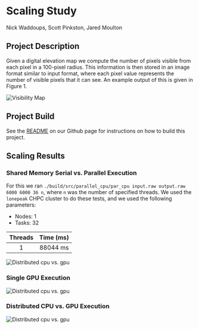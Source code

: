 # Scaling Study

Nick Waddoups, Scott Pinkston, Jared Moulton

## Project Description

Given a digital elevation map we compute the number of pixels visible from each pixel in a 100-pixel
radius. This information is then stored in an image format similar to input format, where each pixel
value represents the number of visible pixels that it can see. An example output of this is given
in Figure 1.

![Visibility Map](./visibility_map_header.png)

## Project Build

See the [README](./README.md) on our Github page for instructions on how to build this project.

## Scaling Results

### Shared Memory Serial vs. Parallel Execution

For this we ran `./build/src/parallel_cpu/par_cpu input.raw output.raw 6000 6000 36 n`, where `n` was the
number of specified threads. We used the `lonepeak` CHPC cluster to do these tests, and we used the
following parameters:

- Nodes: 1
- Tasks: 32

| Threads | Time (ms) |
|:----:|:----:|
| 1 | 88044 ms |

![Distributed cpu vs. gpu]()

### Single GPU Execution

![Distributed cpu vs. gpu]()

### Distributed CPU vs. GPU Execution

![Distributed cpu vs. gpu]()
